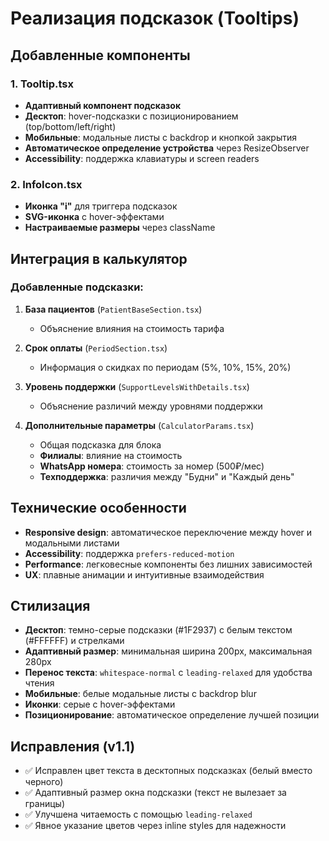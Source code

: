 # Реализация подсказок (Tooltips)

## Добавленные компоненты

### 1. Tooltip.tsx
- **Адаптивный компонент подсказок**
- **Десктоп**: hover-подсказки с позиционированием (top/bottom/left/right)
- **Мобильные**: модальные листы с backdrop и кнопкой закрытия
- **Автоматическое определение устройства** через ResizeObserver
- **Accessibility**: поддержка клавиатуры и screen readers

### 2. InfoIcon.tsx
- **Иконка "i"** для триггера подсказок
- **SVG-иконка** с hover-эффектами
- **Настраиваемые размеры** через className

## Интеграция в калькулятор

### Добавленные подсказки:

1. **База пациентов** (`PatientBaseSection.tsx`)
   - Объяснение влияния на стоимость тарифа

2. **Срок оплаты** (`PeriodSection.tsx`)
   - Информация о скидках по периодам (5%, 10%, 15%, 20%)

3. **Уровень поддержки** (`SupportLevelsWithDetails.tsx`)
   - Объяснение различий между уровнями поддержки

4. **Дополнительные параметры** (`CalculatorParams.tsx`)
   - Общая подсказка для блока
   - **Филиалы**: влияние на стоимость
   - **WhatsApp номера**: стоимость за номер (500₽/мес)
   - **Техподдержка**: различия между "Будни" и "Каждый день"

## Технические особенности

- **Responsive design**: автоматическое переключение между hover и модальными листами
- **Accessibility**: поддержка `prefers-reduced-motion`
- **Performance**: легковесные компоненты без лишних зависимостей
- **UX**: плавные анимации и интуитивные взаимодействия

## Стилизация

- **Десктоп**: темно-серые подсказки (#1F2937) с белым текстом (#FFFFFF) и стрелками
- **Адаптивный размер**: минимальная ширина 200px, максимальная 280px
- **Перенос текста**: `whitespace-normal` с `leading-relaxed` для удобства чтения
- **Мобильные**: белые модальные листы с backdrop blur
- **Иконки**: серые с hover-эффектами
- **Позиционирование**: автоматическое определение лучшей позиции

## Исправления (v1.1)

- ✅ Исправлен цвет текста в десктопных подсказках (белый вместо черного)
- ✅ Адаптивный размер окна подсказки (текст не вылезает за границы)
- ✅ Улучшена читаемость с помощью `leading-relaxed`
- ✅ Явное указание цветов через inline styles для надежности

